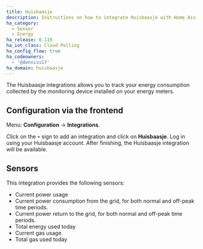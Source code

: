 ```yaml
---
title: Huisbaasje
description: Instructions on how to integrate Huisbaasje with Home Assistant.
ha_category:
  - Sensor
  - Energy
ha_release: 0.119
ha_iot_class: Cloud Polling
ha_config_flow: true
ha_codeowners:
  - '@denniss17'
ha_domain: huisbaasje
---
```


The Huisbaasje integrations allows you to track your energy consumption collected
by the monitoring device installed on your energy meters. 

## Configuration via the frontend

Menu: **Configuration** -> **Integrations**.

Click on the `+` sign to add an integration and click on **Huisbaasje**.
Log in using your Huisbaasje account. After finishing, the Huisbaasje integration
will be available.

## Sensors

This integration provides the following sensors:

- Current power usage
- Current power consumption from the grid, for both normal and off-peak time periods.
- Current power return to the grid, for both normal and off-peak time periods.
- Total energy used today
- Current gas usage
- Total gas used today
